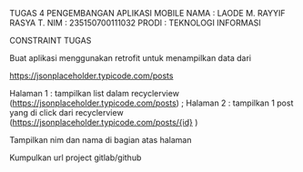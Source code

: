 TUGAS 4 PENGEMBANGAN APLIKASI MOBILE
NAMA  : LAODE M. RAYYIF RASYA T.
NIM   : 235150700111032
PRODI : TEKNOLOGI INFORMASI

CONSTRAINT TUGAS

Buat aplikasi menggunakan retrofit untuk menampilkan data dari 

https://jsonplaceholder.typicode.com/posts

Halaman 1 :  tampilkan list dalam recyclerview (https://jsonplaceholder.typicode.com/posts) ;
Halaman 2 :  tampilkan 1 post yang di click dari recyclerview (https://jsonplaceholder.typicode.com/posts/{id} )

Tampilkan nim dan nama di bagian atas halaman

Kumpulkan url project gitlab/github
